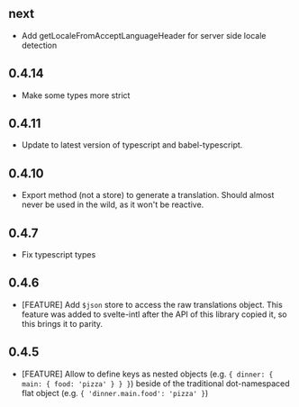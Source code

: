 ## next
- Add getLocaleFromAcceptLanguageHeader for server side locale detection 
## 0.4.14
- Make some types more strict
## 0.4.11
- Update to latest version of typescript and babel-typescript.
## 0.4.10
- Export method (not a store) to generate a translation. Should almost never be used in the wild, as
  it won't be reactive.
## 0.4.7
- Fix typescript types
## 0.4.6
- [FEATURE] Add `$json` store to access the raw translations object. This feature was added to svelte-intl after the API
  of this library copied it, so this brings it to parity.
## 0.4.5
- [FEATURE] Allow to define keys as nested objects (e.g. `{ dinner: { main: { food: 'pizza' } } }`) beside of the
  traditional dot-namespaced flat object (e.g. `{ 'dinner.main.food': 'pizza' }`)
